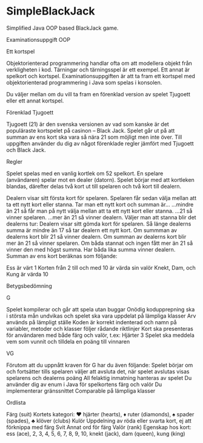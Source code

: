 # SimpleBlackJack
Simplified Java OOP based BlackJack game.

Examinationsuppgift OOP

Ett kortspel

Objektorienterad programmering handlar ofta om att modellera objekt från verkligheten i kod. Tärningar och tärningsspel är ett exempel. Ett annat är spelkort och kortspel. Examinationsuppgiften är att ta fram ett kortspel med objektorienterad programmering i Java som spelas i konsolen.

Du väljer mellan om du vill ta fram en förenklad version av spelet Tjugoett eller ett annat kortspel.

Förenklad Tjugoett

Tjugoett (21) är den svenska versionen av vad som kanske är det populäraste kortspelet på casinon – Black Jack. Spelet går ut på att summan av ens kort ska vara så nära 21 som möjligt men inte över. Till uppgiften använder du dig av något förenklade regler jämfört med Tjugoett och Black Jack.

Regler

Spelet spelas med en vanlig kortlek om 52 spelkort. En spelare (användaren) spelar mot en dealer (datorn). Spelet börjar med att kortleken blandas, därefter delas två kort ut till spelaren och två kort till dealern.

Dealern visar sitt första kort för spelaren.
Spelaren får sedan välja mellan att ta ett nytt kort eller stanna. 
Tar man ett nytt kort och summan är… 
…mindre än 21 så får man på nytt välja mellan att ta ett nytt kort eller stanna.
…21 så vinner spelaren.
…mer än 21 så vinner dealern.
Väljer man att stanna blir det dealerns tur: 
Dealern visar sitt gömda kort för spelaren.
Så länge dealerns summa är mindre än 17 så tar dealern ett nytt kort.
Om summman av dealerns kort blir 21 så vinner dealern.
Om summan av dealerns kort blir mer än 21 så vinner spelaren.
Om båda stannat och ingen fått mer än 21 så vinner den med högst summa.
Har båda lika summa vinner dealern.
Summan av ens kort beräknas som följande:

Ess är värt 1
Korten från 2 till och med 10 är värda sin valör
Knekt, Dam, och Kung är värda 10

Betygsbedömning

G

Spelet kompilerar och går att spela utan buggar 
Onödig kodupprepning ska i största mån undvikas och spelet ska vara uppdelat på lämpliga klasser 
Arv används på lämpligt ställe 
Koden är korrekt indenterad och namn på variabler, metoder och klasser följer rådande riktlinjer 
Kort ska presenteras för användaren med både färg och valör, t.ex: Hjärter 3 
Spelet ska meddela vem som vunnit och tilldela en poäng till vinnaren

VG

Förutom att du uppnått kraven för G har du även följande: 
Spelet börjar om och fortsätter tills spelaren väljer att avsluta det, när spelet avslutas visas spelarens och dealerns poäng 
All felaktig inmatning hanteras av spelet 
Du använder dig av enum i Java för spelkortens färg och valör 
Du implementerar gränssnittet Comparable på lämpliga klasser

Ordlista

Färg (suit)
Kortets kategori: ♥ hjärter (hearts), ♦ ruter (diamonds), ♠ spader (spades), ♣ klöver (clubs)
Kulör
Uppdelning av röda eller svarta kort, ej att förknippa med färg
Svit
Annat ord för färg
Valör (rank)
Egenskap hos kort: ess (ace), 2, 3, 4, 5, 6, 7, 8, 9, 10, knekt (jack), dam (queen), kung (king)
